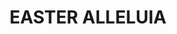 ---
capo: 0
id: 0
lang: en-us
page: 26-1
step: lit
subtitle: ''
tags:
- pas
title: EASTER ALLELUIA
---